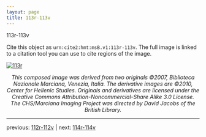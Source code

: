 ```yaml
---
layout: page
title: 113r-113v
---
```


113r-113v

Cite this object as `urn:cite2:hmt:msB.v1:113r-113v`. The full image is linked to a citation tool you can use to cite regions of the image.

[![113r](http://www.homermultitext.org/iipsrv?IIIF=/project/homer/pyramidal/deepzoom/hmt/vbbifolio/v1/vb_112v_113r.tif/full/800,/0/default.jpg)](http://www.homermultitext.org/ict2/?urn=urn:cite2:hmt:vbbifolio.v1:vb_112v_113r) 

<p style="text-align: center; font-style: italic;">This composed image was derived from two originals ©2007, Biblioteca Nazionale Marciana, Venezia, Italia. The derivative images are ©2010, Center for Hellenic Studies. Originals and derivatives are licensed under the Creative Commons Attribution-Noncommercial-Share Alike 3.0 License. The CHS/Marciana Imaging Project was directed by David Jacobs of the British Library.</p>

---

previous: [112r-112v](../112r-112v/) | next: [114r-114v](../114r-114v/)